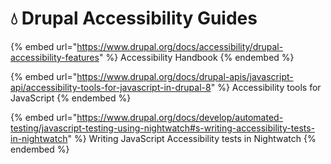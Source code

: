 # 💧 Drupal Accessibility Guides

{% embed url="https://www.drupal.org/docs/accessibility/drupal-accessibility-features" %}
Accessibility Handbook
{% endembed %}

{% embed url="https://www.drupal.org/docs/drupal-apis/javascript-api/accessibility-tools-for-javascript-in-drupal-8" %}
Accessibility tools for JavaScript
{% endembed %}

{% embed url="https://www.drupal.org/docs/develop/automated-testing/javascript-testing-using-nightwatch#s-writing-accessibility-tests-in-nightwatch" %}
Writing JavaScript Accessibility tests in Nightwatch
{% endembed %}

